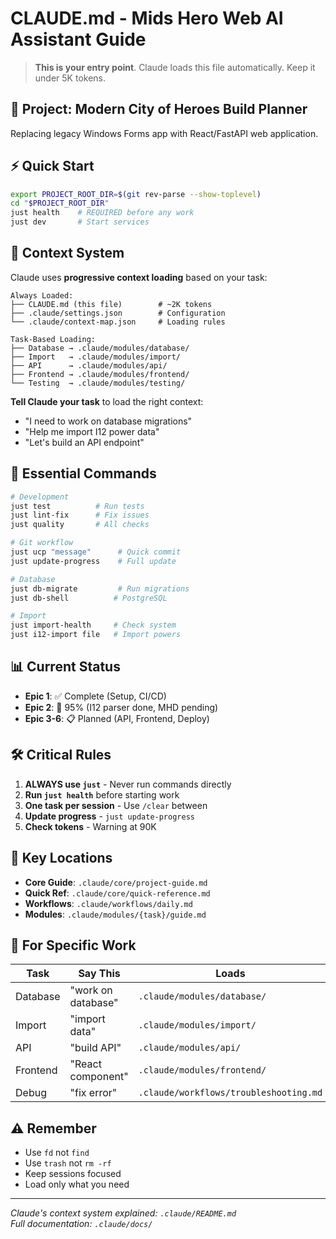 # CLAUDE.md - Mids Hero Web AI Assistant Guide

> **This is your entry point**. Claude loads this file automatically. Keep it under 5K tokens.

## 🎯 Project: Modern City of Heroes Build Planner

Replacing legacy Windows Forms app with React/FastAPI web application.

## ⚡ Quick Start

```bash
export PROJECT_ROOT_DIR=$(git rev-parse --show-toplevel)
cd "$PROJECT_ROOT_DIR"
just health    # REQUIRED before any work
just dev       # Start services
```

## 📍 Context System

Claude uses **progressive context loading** based on your task:

```
Always Loaded:
├── CLAUDE.md (this file)        # ~2K tokens
├── .claude/settings.json        # Configuration
└── .claude/context-map.json     # Loading rules

Task-Based Loading:
├── Database → .claude/modules/database/
├── Import   → .claude/modules/import/
├── API      → .claude/modules/api/
├── Frontend → .claude/modules/frontend/
└── Testing  → .claude/modules/testing/
```

**Tell Claude your task** to load the right context:
- "I need to work on database migrations" 
- "Help me import I12 power data"
- "Let's build an API endpoint"

## 🚀 Essential Commands

```bash
# Development
just test          # Run tests
just lint-fix      # Fix issues
just quality       # All checks

# Git workflow  
just ucp "message"      # Quick commit
just update-progress    # Full update

# Database
just db-migrate         # Run migrations
just db-shell          # PostgreSQL

# Import
just import-health     # Check system
just i12-import file   # Import powers
```

## 📊 Current Status

- **Epic 1**: ✅ Complete (Setup, CI/CD)
- **Epic 2**: 🚧 95% (I12 parser done, MHD pending)
- **Epic 3-6**: 📋 Planned (API, Frontend, Deploy)

## 🛠️ Critical Rules

1. **ALWAYS use `just`** - Never run commands directly
2. **Run `just health`** before starting work
3. **One task per session** - Use `/clear` between
4. **Update progress** - `just update-progress`
5. **Check tokens** - Warning at 90K

## 📁 Key Locations

- **Core Guide**: `.claude/core/project-guide.md`
- **Quick Ref**: `.claude/core/quick-reference.md`
- **Workflows**: `.claude/workflows/daily.md`
- **Modules**: `.claude/modules/{task}/guide.md`

## 🔧 For Specific Work

| Task | Say This | Loads |
|------|----------|-------|
| Database | "work on database" | `.claude/modules/database/` |
| Import | "import data" | `.claude/modules/import/` |
| API | "build API" | `.claude/modules/api/` |
| Frontend | "React component" | `.claude/modules/frontend/` |
| Debug | "fix error" | `.claude/workflows/troubleshooting.md` |

## ⚠️ Remember

- Use `fd` not `find`
- Use `trash` not `rm -rf`  
- Keep sessions focused
- Load only what you need

---

*Claude's context system explained: `.claude/README.md`*  
*Full documentation: `.claude/docs/`*